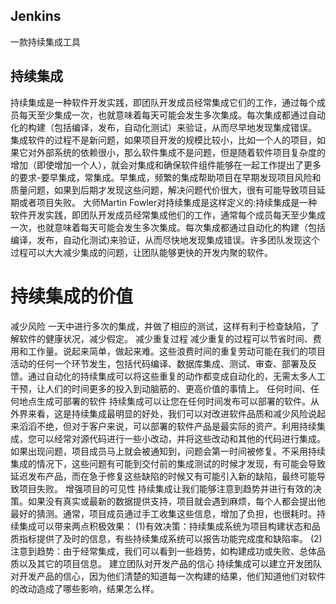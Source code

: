 ## Jenkins
一款持续集成工具

## 持续集成
持续集成是一种软件开发实践，即团队开发成员经常集成它们的工作，通过每个成员每天至少集成一次，也就意味着每天可能会发生多次集成。每次集成都通过自动化的构建（包括编译，发布，自动化测试）来验证，从而尽早地发现集成错误。
集成软件的过程不是新问题，如果项目开发的规模比较小，比如一个人的项目，如果它对外部系统的依赖很小，那么软件集成不是问题，但是随着软件项目复杂度的增加（即使增加一个人），就会对集成和确保软件组件能够在一起工作提出了更多的要求-要早集成，常集成。早集成，频繁的集成帮助项目在早期发现项目风险和质量问题，如果到后期才发现这些问题，解决问题代价很大，很有可能导致项目延期或者项目失败。
大师Martin Fowler对持续集成是这样定义的:持续集成是一种软件开发实践，即团队开发成员经常集成他们的工作，通常每个成员每天至少集成一次，也就意味着每天可能会发生多次集成。每次集成都通过自动化的构建（包括编译，发布，自动化测试)来验证，从而尽快地发现集成错误。许多团队发现这个过程可以大大减少集成的问题，让团队能够更快的开发内聚的软件。


# 持续集成的价值
减少风险
一天中进行多次的集成，并做了相应的测试，这样有利于检查缺陷，了解软件的健康状况，减少假定。
减少重复过程
减少重复的过程可以节省时间、费用和工作量。说起来简单，做起来难。这些浪费时间的重复劳动可能在我们的项目活动的任何一个环节发生，包括代码编译、数据库集成、测试、审查、部署及反馈。通过自动化的持续集成可以将这些重复的动作都变成自动化的，无需太多人工干预，让人们的时间更多的投入到动脑筋的、更高价值的事情上。
任何时间、任何地点生成可部署的软件
持续集成可以让您在任何时间发布可以部署的软件。从外界来看，这是持续集成最明显的好处，我们可以对改进软件品质和减少风险说起来滔滔不绝，但对于客户来说，可以部署的软件产品是最实际的资产。利用持续集成，您可以经常对源代码进行一些小改动，并将这些改动和其他的代码进行集成。如果出现问题，项目成员马上就会被通知到，问题会第一时间被修复。不采用持续集成的情况下，这些问题有可能到交付前的集成测试的时候才发现，有可能会导致延迟发布产品，而在急于修复这些缺陷的时候又有可能引入新的缺陷，最终可能导致项目失败。
增强项目的可见性
持续集成让我们能够注意到趋势并进行有效的决策。如果没有真实或最新的数据提供支持，项目就会遇到麻烦，每个人都会提出他最好的猜测。通常，项目成员通过手工收集这些信息，增加了负担，也很耗时。持续集成可以带来两点积极效果：
(1)有效决策：持续集成系统为项目构建状态和品质指标提供了及时的信息，有些持续集成系统可以报告功能完成度和缺陷率。
(2)注意到趋势：由于经常集成，我们可以看到一些趋势，如构建成功或失败、总体品质以及其它的项目信息。
建立团队对开发产品的信心
持续集成可以建立开发团队对开发产品的信心，因为他们清楚的知道每一次构建的结果，他们知道他们对软件的改动造成了哪些影响，结果怎么样。
